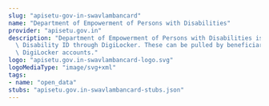 ```yaml
---
slug: "apisetu-gov-in-swavlambancard"
name: "Department of Empowerment of Persons with Disabilities"
provider: "apisetu.gov.in"
description: "Department of Empowerment of Persons with Disabilities is issuing Unique\
  \ Disability ID through DigiLocker. These can be pulled by beneficiaries into their\
  \ DigiLocker accounts."
logo: "apisetu.gov.in-swavlambancard-logo.svg"
logoMediaType: "image/svg+xml"
tags:
- name: "open_data"
stubs: "apisetu.gov.in-swavlambancard-stubs.json"
---
```

